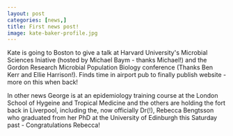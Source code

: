 ```yaml
---
layout: post
categories: [news,]
title: First news post!
image: kate-baker-profile.jpg
---
```


Kate is going to Boston to give a talk at Harvard University's Microbial Sciences Iniative (hosted by Michael Baym - thanks Michael!) and the Gordon Research Microbial Population Biology conference (Thanks Ben Kerr and Ellie Harrison!). Finds time in airport pub to finally publish website - more on this when back! 

In other news George is at an epidemiology training course at the London School of Hygeine and Tropical Medicine and the others are holding the fort back in Liverpool, including the, now officially Dr(!), Rebecca Bengtsson who graduated from her PhD at the University of Edinburgh this Saturday past - Congratulations Rebecca! 
